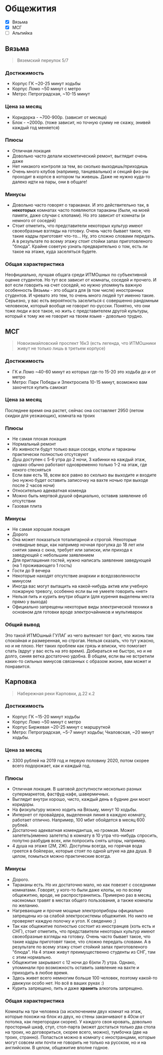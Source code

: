# Общежития

- [x] Вязьма
- [x] МСГ
- [ ] Альпийка

## Вязьма
> Вяземский переулок 5/7

### Достижимость
- Корпус ГК ~20-25 минут ходьбы
- Корпус Ломо ~50 минут с метро
- Метро: Петроградская, ~10-15 минут

### Цена за месяц
- Коридорка - ~700-900р. (зависит от месяца)
- Блок - ~2000р. (тоже зависит, но точную сумму не скажу, энивей каждый год меняется)

### Плюсы
+ Отличная локация
+ Довольно часто делали косметический ремонт, выглядит очень даже
+ Нет никакого контроля за тем, во сколько выходишь/приходишь
+ Очень много клубов (например, танцевальных) и секций физ-ры проходит в корпсе в котором ты живешь. Даже не нужно куда-то далеко идти на пары, они в общаге!

### Минусы
- Довольно часто говорят о тараканах. И это действительно так, в __некоторых__ комнатах часто появляются тараканы (были, на моей памяти, даже случаи с клопами). Но это зависит от комнаты (и немного от соседей)
- Стоит отметить, что представители некоторых культур имеют своеобразные взгляды на готовку. Очень часто бывает такое, что такие кадры приготовят что-то... Ну, это сложно словами передать. А в результате по всему этажу стоит стойки запах приготовленого "блюда". Крайне советую узнать предварительно о том, есть ли такое на этаже, куда заселяться будете.

### Общая характеристика

Неофициально, лучшая общага среди ИТМОшных по субъективной оценке студентов. Но тут все зависит от комнаты, соседей и прочего. И вот если говорить на счет соседей, но нужно упомянуть важную особенность Вязьмы - это общага для (в том числе) иностранных студентов. И чревато это тем, то очень много людей тут именно такие. Серьезно, у вас есть вероятность заселиться с совершенно рандомным человеком, который вообще не говорит по-русски. Понятно, что они тоже люди и все такое, но жить с представителем другой культуры, который к тому же не говорит на твоем языке - довольно трудно.

## МСГ
> Новоизмайловский проспект 16к3 (есть легенда, что ИТМОшники живут не только лишь в третьем корпусе)

### Достижимость
- ГК и Ломо ~40-60  минут из которых где-то 15-20 это ходьба до и от метро
- Метро: Парк Победы и Электросила 10-15 минут, возможно вам захочется купить самокат

### Цена за месяц
Последнее время она растет, сейчас она составляет 2950 (летом скидки для уезжающих), комната на троих

### Плюсы
+ Не самая плохая локация
+ Нормальный ремонт
+ Из живности будут только ваши соседи, клопы и тараканы практически полностью отсутсвуют
+ Душ доступен с 5-6 утра до 2 ночи, 3 кабинки на каждый этаж, однако обычно работают одновременно только 1-2 на этаж, где некого стесняться
+ Если вам есть 18, всем все равно во сколько вы выходите и входите (но нужно будет оставить записочку на вахте ночью при выходе после 2 часов ночи)
+ Относительно адекватная коменда
+ Можно быть мертвой душой официально, оставив заявление об отсутствии 
+ Газовая плита

### Минусы
- Не самая хорошая локация
- Дорого
- Она может показаться тоталитарной и строгой. Некоторые очевидные вещи, как например ночная прогулка до 18 лет или снятия замка с окна, требует или записки, или прихода к заведующей с небольшим заявлением
- Для приглашения гостей, нужно написать заявление заведующей (на 1 проживающего 1 гость) 
- Гости до 9 вечера
- Некоторые находят отсутствие анархии и вседозволенности минусом
- Иногда вас могут вытащить на какой-нибудь актив или учебную пожарную тревогу, особенно если вы не умеете говорить «нет»
- Нельзя пить и курить внутри общаги (для курения выделены места прямо у выхода)
- Официально запрещены некоторые виды электрической техники в основном для готовки вроде электрочайников и мультиварок 

### Общий вывод

Это такой ИТМОшный ГУЛАГ из чего вытекает тот факт, что жизнь там спокойная и размеренная, но строгая. Нельзя сказать, что тут ужасно, но и не плохо. Нет таких проблем как грязь и вписки, что помогает спать (вдруг у вас есть на это время). Добираться не быстро, но и не долго, синяя ветка достаточно удобна. В общем, если вы не встретили каких-то сильных минусов связанных с образом жизни, вам может и понравится.

## Карповка
> Набережная реки Карповки, д.22 к.2

### Достижимость
- Корпус ГК ~15-20 минут ходьбы
- Корпус Ломо ~50 минут с метро
- Корпус Биржевая ~20-25 минут с маршруткой
- Метро: Петроградская, ~5-7 минут ходьбы; Чкаловская, ~20 минут ходьбы.

### Цена за месяц
- 3300 рублей на 2019 год и первую половину 2020, потом скорее всего подорожает, как и каждый год.

### Плюсы
+ Отличная локация. В шаговой доступности несколько разных супермаркетов, фастфуд-кафе, шавермичных.
+ Выглядит внутри хорошо, чисто, каждый день в будние дни моют коридоры.
+ На физкультуру можно ходить на Вязьму, минут 10 ходьбы.
+ Интернет от провайдера, выделенная линия в каждую комнату, работает отлично. Например, 100 мбит обойдется в месяц 600 рублей.
+ Достаточно адекватная комендантша, но громкая. Может залететь(именно залететь) в комнату в 10 утра что-нибудь спросить, попутно разбудив всех, или попросить снять шторы, например.
+ 4 душа на этаже (2М, 2Ж). Доступны всегда, но горячая вода греется в бойлерах, которые стоят по одной штуке на два душа. В целом, помыться можно практические всегда.

### Минусы
- Дорого.
- Тараканы есть. Но их достаточно мало, но как повезет с соседними комнатами. Говорят, у кого-то были даже клопы, но по всему общежитию, вроде, не распространились. Примерно раз в месяц насекомых травят в местах общего пользования, а также комнаты по желанию.
- Нагревающие и прочие мощные электроприборы официально запрещены из-за слабой электросистемы общежития. Но никто не проверяет каждую полочку и угол. К сведению ;)
- Так как общежитие полностью состоит из иностранцев (хоть есть и СНГ), стоит отметить, что представители некоторых культур имеют своеобразные взгляды на готовку. Очень часто бывает такое, что такие кадры приготовят такое, что сложно передать словами. А в результате по всему этажу стоит стойкий запах приготовленого "блюда". На 4 этаже живут преимущественно студенты из СНГ, там с этим нормально.
- Общежитие закрывают с 12 ночи до 6(или 7) утра. Однако, упоминали про возможность оставить заявление на вахте и приходить в любое время.
- Здесь живет всего немногим больше 100 человек, поэтому какой-то движухи особо нет. Но всё в ваших руках :)
- Курить запрещено, пить и даже __хранить__ алкоголь запрещено.

### Общая характеристика
Комнаты на три человека (за исключением двух комнат на этаж, которые похожи на блок из двух, но стены заканчивают в 40см от потолка, как перегородки скорее). У каждого своя кровать, довольно просторный шкаф, стул, стол-парта (может достаться только два стола на троих, но договориться, скорее всего, можно), тумбочка (две на троих, странно). 
Попасться можно в комнату с иностранцами, которые могут совсем или почти не говорить не только на русском, но и на английском.
В целом, общежитие вполне годное.
